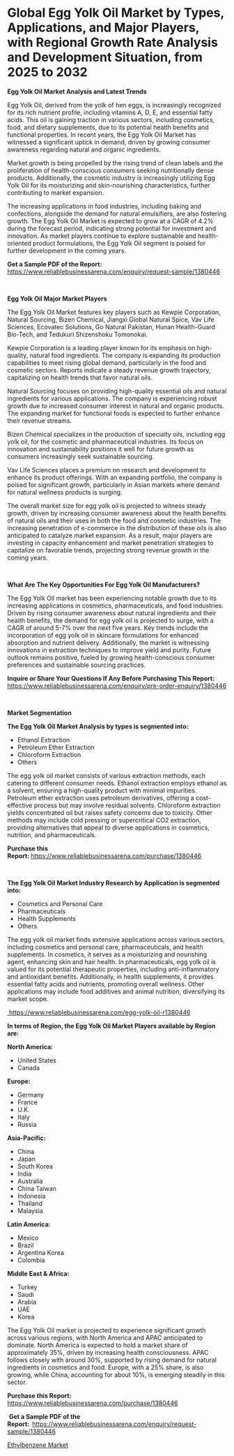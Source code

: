 <p><h1>Global Egg Yolk Oil Market by Types, Applications, and Major Players, with Regional Growth Rate Analysis and Development Situation, from 2025 to 2032</h1></p><p><strong>Egg Yolk Oil Market Analysis and Latest Trends</strong></p>
<p><p>Egg Yolk Oil, derived from the yolk of hen eggs, is increasingly recognized for its rich nutrient profile, including vitamins A, D, E, and essential fatty acids. This oil is gaining traction in various sectors, including cosmetics, food, and dietary supplements, due to its potential health benefits and functional properties. In recent years, the Egg Yolk Oil Market has witnessed a significant uptick in demand, driven by growing consumer awareness regarding natural and organic ingredients.</p><p>Market growth is being propelled by the rising trend of clean labels and the proliferation of health-conscious consumers seeking nutritionally dense products. Additionally, the cosmetic industry is increasingly utilizing Egg Yolk Oil for its moisturizing and skin-nourishing characteristics, further contributing to market expansion.</p><p>The increasing applications in food industries, including baking and confections, alongside the demand for natural emulsifiers, are also fostering growth. The Egg Yolk Oil Market is expected to grow at a CAGR of 4.2% during the forecast period, indicating strong potential for investment and innovation. As market players continue to explore sustainable and health-oriented product formulations, the Egg Yolk Oil segment is poised for further development in the coming years.</p></p>
<p><strong>Get a Sample PDF of the Report:&nbsp;</strong> <a href="https://www.reliablebusinessarena.com/enquiry/request-sample/1380446?utm_campaign=2958&utm_medium=2&utm_source=Github&utm_content=ia&utm_term=02042025&utm_id=egg-yolk-oil">https://www.reliablebusinessarena.com/enquiry/request-sample/1380446</a></p>
<p>&nbsp;</p>
<p><strong>Egg Yolk Oil Major Market Players</strong></p>
<p><p>The Egg Yolk Oil Market features key players such as Kewpie Corporation, Natural Sourcing, Bizen Chemical, Jiangxi Global Natural Spice, Vav Life Sciences, Ecovatec Solutions, Go Natural Pakistan, Hunan Health-Guard Bio-Tech, and Tedukuri Shizenshoku Tomonokai. </p><p>Kewpie Corporation is a leading player known for its emphasis on high-quality, natural food ingredients. The company is expanding its production capabilities to meet rising global demand, particularly in the food and cosmetic sectors. Reports indicate a steady revenue growth trajectory, capitalizing on health trends that favor natural oils.</p><p>Natural Sourcing focuses on providing high-quality essential oils and natural ingredients for various applications. The company is experiencing robust growth due to increased consumer interest in natural and organic products. The expanding market for functional foods is expected to further enhance their revenue streams.</p><p>Bizen Chemical specializes in the production of specialty oils, including egg yolk oil, for the cosmetic and pharmaceutical industries. Its focus on innovation and sustainability positions it well for future growth as consumers increasingly seek sustainable sourcing.</p><p>Vav Life Sciences places a premium on research and development to enhance its product offerings. With an expanding portfolio, the company is poised for significant growth, particularly in Asian markets where demand for natural wellness products is surging.</p><p>The overall market size for egg yolk oil is projected to witness steady growth, driven by increasing consumer awareness about the health benefits of natural oils and their uses in both the food and cosmetic industries. The increasing penetration of e-commerce in the distribution of these oils is also anticipated to catalyze market expansion. As a result, major players are investing in capacity enhancement and market penetration strategies to capitalize on favorable trends, projecting strong revenue growth in the coming years.</p></p>
<p>&nbsp;</p>
<p><strong>What Are The Key Opportunities For Egg Yolk Oil Manufacturers?</strong></p>
<p><p>The Egg Yolk Oil market has been experiencing notable growth due to its increasing applications in cosmetics, pharmaceuticals, and food industries. Driven by rising consumer awareness about natural ingredients and their health benefits, the demand for egg yolk oil is projected to surge, with a CAGR of around 5-7% over the next five years. Key trends include the incorporation of egg yolk oil in skincare formulations for enhanced absorption and nutrient delivery. Additionally, the market is witnessing innovations in extraction techniques to improve yield and purity. Future outlook remains positive, fueled by growing health-conscious consumer preferences and sustainable sourcing practices.</p></p>
<p><strong>Inquire or Share Your Questions If Any Before Purchasing This Report:</strong> <a href="https://www.reliablebusinessarena.com/enquiry/pre-order-enquiry/1380446?utm_campaign=2958&utm_medium=2&utm_source=Github&utm_content=ia&utm_term=02042025&utm_id=egg-yolk-oil">https://www.reliablebusinessarena.com/enquiry/pre-order-enquiry/1380446</a></p>
<p>&nbsp;</p>
<p><strong>Market Segmentation</strong></p>
<p><strong>The Egg Yolk Oil Market Analysis by types is segmented into:</strong></p>
<p><ul><li>Ethanol Extraction</li><li>Petroleum Ether Extraction</li><li>Chloroform Extraction</li><li>Others</li></ul></p>
<p><p>The egg yolk oil market consists of various extraction methods, each catering to different consumer needs. Ethanol extraction employs ethanol as a solvent, ensuring a high-quality product with minimal impurities. Petroleum ether extraction uses petroleum derivatives, offering a cost-effective process but may involve residual solvents. Chloroform extraction yields concentrated oil but raises safety concerns due to toxicity. Other methods may include cold pressing or supercritical CO2 extraction, providing alternatives that appeal to diverse applications in cosmetics, nutrition, and pharmaceuticals.</p></p>
<p><strong>Purchase this Report:&nbsp;</strong><a href="https://www.reliablebusinessarena.com/purchase/1380446?utm_campaign=2958&utm_medium=2&utm_source=Github&utm_content=ia&utm_term=02042025&utm_id=egg-yolk-oil">https://www.reliablebusinessarena.com/purchase/1380446</a></p>
<p>&nbsp;</p>
<p><strong>The Egg Yolk Oil Market Industry Research by Application is segmented into:</strong></p>
<p><ul><li>Cosmetics and Personal Care</li><li>Pharmaceuticals</li><li>Health Supplements</li><li>Others</li></ul></p>
<p><p>The egg yolk oil market finds extensive applications across various sectors, including cosmetics and personal care, pharmaceuticals, and health supplements. In cosmetics, it serves as a moisturizing and nourishing agent, enhancing skin and hair health. In pharmaceuticals, egg yolk oil is valued for its potential therapeutic properties, including anti-inflammatory and antioxidant benefits. Additionally, in health supplements, it provides essential fatty acids and nutrients, promoting overall wellness. Other applications may include food additives and animal nutrition, diversifying its market scope.</p></p>
<p><a href="https://www.reliablebusinessarena.com/egg-yolk-oil-r1380446?utm_campaign=2958&utm_medium=2&utm_source=Github&utm_content=ia&utm_term=02042025&utm_id=egg-yolk-oil">&nbsp;https://www.reliablebusinessarena.com/egg-yolk-oil-r1380446</a></p>
<p><strong>In terms of Region, the Egg Yolk Oil Market Players available by Region are:</strong></p>
<p>
    <p> <strong> North America: </strong>
        <ul>
            <li>United States</li>
            <li>Canada</li>
        </ul>
        </p> 
    <p> <strong> Europe: </strong>
        <ul>
            <li>Germany</li>
            <li>France</li>
            <li>U.K.</li>
            <li>Italy</li>
            <li>Russia</li>
        </ul>
        </p> 
    <p> <strong> Asia-Pacific: </strong>
        <ul>
            <li>China</li>
            <li>Japan</li>
            <li>South Korea</li>
            <li>India</li>
            <li>Australia</li>
            <li>China Taiwan</li>
            <li>Indonesia</li>
            <li>Thailand</li>
            <li>Malaysia</li>
        </ul>
        </p> 
    <p> <strong> Latin America: </strong>
        <ul>
            <li>Mexico</li>
            <li>Brazil</li>
            <li>Argentina Korea</li>
            <li>Colombia</li>
        </ul>
        </p> 
    <p> <strong> Middle East & Africa: </strong>
        <ul>
            <li>Turkey</li>
            <li>Saudi</li>
            <li>Arabia</li>
            <li>UAE</li>
            <li>Korea</li>
        </ul>
    </p>
    </p>
<p><p>The Egg Yolk Oil market is projected to experience significant growth across various regions, with North America and APAC anticipated to dominate. North America is expected to hold a market share of approximately 35%, driven by increasing health consciousness. APAC follows closely with around 30%, supported by rising demand for natural ingredients in cosmetics and food. Europe, with a 25% share, is also growing, while China, accounting for about 10%, is emerging steadily in this sector.</p></p>
<p><strong>Purchase this Report: </strong><a href="https://www.reliablebusinessarena.com/purchase/1380446?utm_campaign=2958&utm_medium=2&utm_source=Github&utm_content=ia&utm_term=02042025&utm_id=egg-yolk-oil">https://www.reliablebusinessarena.com/purchase/1380446</a></p>
<p>&nbsp;<strong>Get a Sample PDF of the Report:&nbsp;&nbsp;</strong><a href="https://www.reliablebusinessarena.com/enquiry/request-sample/1380446?utm_campaign=2958&utm_medium=2&utm_source=Github&utm_content=ia&utm_term=02042025&utm_id=egg-yolk-oil">https://www.reliablebusinessarena.com/enquiry/request-sample/1380446</a></p>
<p><strong></strong></p>
<p><p><a href="https://github.com/birbamanan03/Market-Research-Report-List-1/blob/main/ethylbenzene-market.md?utm_campaign=2958&utm_medium=2&utm_source=Github&utm_content=ia&utm_term=02042025&utm_id=egg-yolk-oil">Ethylbenzene Market</a></p></p>